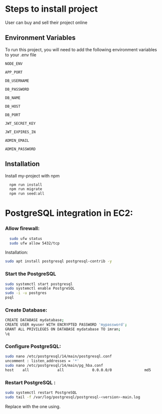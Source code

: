# Steps to install project

User can buy and sell their project online

## Environment Variables

To run this project, you will need to add the following environment variables to your .env file

`NODE_ENV`

`APP_PORT`

`DB_USERNAME`

`DB_PASSWORD`

`DB_NAME`

`DB_HOST`

`DB_PORT`

`JWT_SECRET_KEY`

`JWT_EXPIRES_IN`

`ADMIN_EMAIL`

`ADMIN_PASSWORD`

## Installation

Install my-project with npm

```bash
  npm run install
  npm run migrate
  npm run seed:all
```

# PostgreSQL integration in EC2:

### Allow firewall:

```bash
  sudo ufw status
  sudo ufw allow 5432/tcp
```

Installation:

```bash
sudo apt install postgresql postgresql-contrib -y
```

### Start the PostgreSQL

```bash
sudo systemctl start postgresql
sudo systemctl enable PostgreSQL
sudo -i -u postgres
psql
```

### Create Database:

```bash
CREATE DATABASE mydatabase;
CREATE USER myuser WITH ENCRYPTED PASSWORD 'mypassword';
GRANT ALL PRIVILEGES ON DATABASE mydatabase TO imran;
\q
```

### Configure PostgreSQL:

```bash
sudo nano /etc/postgresql/14/main/postgresql.conf
uncomment : listen_addresses = '*'
sudo nano /etc/postgresql/14/main/pg_hba.conf
host    all             all             0.0.0.0/0               md5
```

### Restart PostgreSQL :

```bash
sudo systemctl restart PostgreSQL
sudo tail -f /var/log/postgresql/postgresql-<version>-main.log
```

Replace <version> with the one using.
